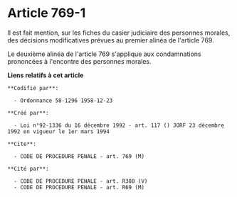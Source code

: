# Article 769-1

Il est fait mention, sur les fiches du casier judiciaire des personnes morales, des décisions modificatives prévues au
premier alinéa de l'article 769.

Le deuxième alinéa de l'article 769 s'applique aux condamnations prononcées à l'encontre des personnes morales.

**Liens relatifs à cet article**

	**Codifié par**:

	  - Ordonnance 58-1296 1958-12-23

	**Créé par**:

	  - Loi n°92-1336 du 16 décembre 1992 - art. 117 () JORF 23 décembre 1992 en vigueur le 1er mars 1994

	**Cite**:

	  - CODE DE PROCEDURE PENALE - art. 769 (M)

	**Cité par**:

	  - CODE DE PROCEDURE PENALE - art. R380 (V)
	  - CODE DE PROCEDURE PENALE - art. R69 (M)
